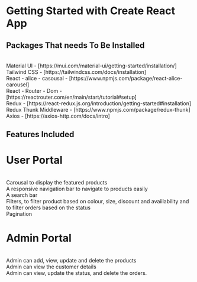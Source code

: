 # Getting Started with Create React App

## Packages That needs To Be Installed
<br>
Material UI - [https://mui.com/material-ui/getting-started/installation/]
<br>
Tailwind CSS - [https://tailwindcss.com/docs/installation]
<br>
React - alice - casousal - [https://www.npmjs.com/package/react-alice-carousel]
<br>
React - Router - Dom - [https://reactrouter.com/en/main/start/tutorial#setup]
<br>
Redux - [https://react-redux.js.org/introduction/getting-started#installation]
<br>
Redux Thunk Middleware - [https://www.npmjs.com/package/redux-thunk]
<br>
Axios - [https://axios-http.com/docs/intro]

## Features Included

# User Portal
<br>
Carousal to display the featured products
<br>
A responsive navigation bar to navigate to products easily
<br>
A search bar 
<br>
Filters, to filter product based on colour, size, discount and avaiilability and to filter orders based on the status
<br>
Pagination 

# Admin Portal
<br>
Admin can add, view, update and delete the products
<br>
Admin can view the customer details
<br>
Admin can view, update the status, and delete the orders.





